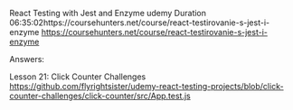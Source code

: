 React Testing with Jest and Enzyme
udemy
Duration 06:35:02https://coursehunters.net/course/react-testirovanie-s-jest-i-enzyme
https://coursehunters.net/course/react-testirovanie-s-jest-i-enzyme

Answers:

Lesson 21: Click Counter Challenges
https://github.com/flyrightsister/udemy-react-testing-projects/blob/click-counter-challenges/click-counter/src/App.test.js